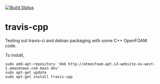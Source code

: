 [![Build Status](https://travis-ci.org/hertzsprung/travis-cpp.svg?branch=master)](https://travis-ci.org/hertzsprung/travis-cpp)

# travis-cpp
Testing out travis-ci and debian packaging with some C++ OpenFOAM code.

To install,

    sudo add-apt-repository 'deb http://atmosfoam-apt.s3-website-eu-west-1.amazonaws.com main dev'
    sudo apt-get update
    sudo apt-get install travis-cpp
